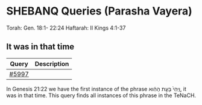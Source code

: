 # SHEBANQ Queries (Parasha Vayera)

Torah: Gen. 18:1- 22:24
Haftarah: II Kings 4:1-37

## It was in that time

Query | Description
--- | ---
[#5997](https://shebanq.ancient-data.org/hebrew/queries?goto=5997) |
In Genesis 21:22 we have the first instance of the phrase וַֽיְהִי֙ בָּעֵ֣ת הַהִ֔וא, it was in that time.
This query finds all instances of this phrase in the TeNaCH. 
